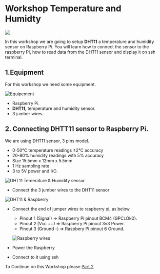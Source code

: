 # Workshop Temperature and Humidty

![](https://github.com/opendevices/iot.apps/blob/master/workshop2/iot.png)

In this workshop we are going to setup **DHT11** a temperature and humidity sensor
on Raspberry Pi. You will learn how to connect the sensor to the raspberry Pi, how to
read data from the DHT11 sensor and display it on ssh terminal.

## 1.Equipment

For this workshop we need some equipment.

![Equipement](https://github.com/opendevices/iot.apps/blob/master/workshop3/all.jpg)

- Raspberry Pi.
- **DHT11**, temperature and humidity sensor.
- 3 jumber wires.

## 2. Connecting DHTT11 sensor to Raspberry Pi.

We are using DHT11 sensor, 3 pins model.

 - 0-50°C temperature readings ±2°C accuracy
 - 20-80% humidity readings with 5% accuracy
 - Size 15.5mm x 12mm x 5.5mm
 - 1 Hz sampling rate.
 - 3 to 5V power and I/O.

![DHT11 Temerature & Humidity sensor](https://github.com/opendevices/iot.apps/blob/master/workshop3/dht11.jpg)


 * Connect the 3 jumber wires to the DHT11 sensor  

 ![DHT11 & Raspberry](https://github.com/opendevices/iot.apps/blob/master/workshop3/dht11rpi.jpg)

 * Connect the end of jumper wires to raspberry pi, as below.
   - Pinout 1 (Signal)   =>   Raspberry Pi pinout BCM4 (GPCLOk0).
   - Pinout 2 (Vcc ++)   =>   Raspberry Pi pinout 3v3 Power.
   - Pinout 3 (Ground -) =>    Raspbery Pi pinout 6 Ground.

   ![Raspberry wires](https://github.com/opendevices/iot.apps/blob/master/workshop3/rpiwires.jpg)

 * Power the Raspberry
 * Connect to it using ssh



To Continue on this Workshop please [Part
2](https://github.com/opendevices/iot.apps/blob/master/workshop-temperature-humidty-dht11-dht22/part2.md)
